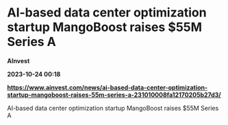 # AI-based data center optimization startup MangoBoost raises $55M Series A
**AInvest**

**2023-10-24 00:18**

**https://www.ainvest.com/news/ai-based-data-center-optimization-startup-mangoboost-raises-55m-series-a-231010008fa12170205b27d3/**

AI-based data center optimization startup MangoBoost raises $55M Series A